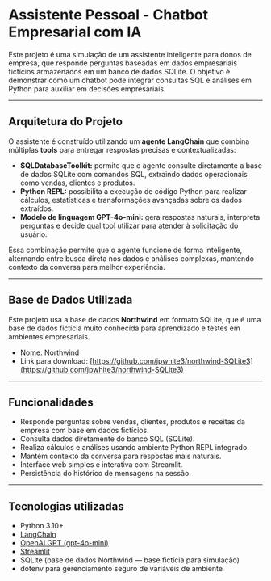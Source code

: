 # Assistente Pessoal - Chatbot Empresarial com IA

Este projeto é uma simulação de um assistente inteligente para donos de empresa, que responde perguntas baseadas em dados empresariais fictícios armazenados em um banco de dados SQLite. O objetivo é demonstrar como um chatbot pode integrar consultas SQL e análises em Python para auxiliar em decisões empresariais.

---

## Arquitetura do Projeto

O assistente é construído utilizando um **agente LangChain** que combina múltiplas **tools** para entregar respostas precisas e contextualizadas:

- **SQLDatabaseToolkit:** permite que o agente consulte diretamente a base de dados SQLite com comandos SQL, extraindo dados operacionais como vendas, clientes e produtos.
- **Python REPL:** possibilita a execução de código Python para realizar cálculos, estatísticas e transformações avançadas sobre os dados extraídos.
- **Modelo de linguagem GPT-4o-mini:** gera respostas naturais, interpreta perguntas e decide qual tool utilizar para atender à solicitação do usuário.

Essa combinação permite que o agente funcione de forma inteligente, alternando entre busca direta nos dados e análises complexas, mantendo contexto da conversa para melhor experiência.

---

## Base de Dados Utilizada

Este projeto usa a base de dados **Northwind** em formato SQLite, que é uma base de dados fictícia muito conhecida para aprendizado e testes em ambientes empresariais.

- Nome: Northwind
- Link para download: [https://github.com/jpwhite3/northwind-SQLite3](https://github.com/jpwhite3/northwind-SQLite3)

---

## Funcionalidades

- Responde perguntas sobre vendas, clientes, produtos e receitas da empresa com base em dados fictícios.
- Consulta dados diretamente do banco SQL (SQLite).
- Realiza cálculos e análises usando ambiente Python REPL integrado.
- Mantém contexto da conversa para respostas mais naturais.
- Interface web simples e interativa com Streamlit.
- Persistência do histórico de mensagens na sessão.

---

## Tecnologias utilizadas

- Python 3.10+
- [LangChain](https://github.com/hwchase17/langchain)
- [OpenAI GPT (gpt-4o-mini)](https://platform.openai.com/)
- [Streamlit](https://streamlit.io/)
- SQLite (base de dados Northwind — base fictícia para simulação)
- dotenv para gerenciamento seguro de variáveis de ambiente
